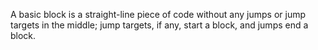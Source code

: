 A basic block is a straight-line piece of code without any jumps or jump targets in the middle; jump targets, if any, start a block, and jumps end a block.